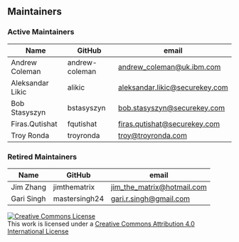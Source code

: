 ## Maintainers

### Active Maintainers

| Name | GitHub | email |
|---|---|---|
| Andrew Coleman | andrew-coleman | andrew_coleman@uk.ibm.com |
| Aleksandar Likic | alikic | aleksandar.likic@securekey.com |
| Bob Stasyszyn | bstasyszyn | bob.stasyszyn@securekey.com |
| Firas.Qutishat | fqutishat | firas.qutishat@securekey.com |
| Troy Ronda | troyronda | troy@troyronda.com |

### Retired Maintainers

| Name | GitHub | email |
|---|---|---|
| Jim Zhang | jimthematrix | jim_the_matrix@hotmail.com |
| Gari Singh | mastersingh24 | gari.r.singh@gmail.com |

<a rel="license" href="http://creativecommons.org/licenses/by/4.0/"><img alt="Creative Commons License" style="border-width:0" src="https://i.creativecommons.org/l/by/4.0/88x31.png" /></a><br />This work is licensed under a <a rel="license" href="http://creativecommons.org/licenses/by/4.0/">Creative Commons Attribution 4.0 International License</a>
